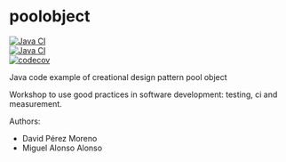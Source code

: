 poolobject
==========

[![Java CI](https://github.com/dpm1002/poolobject/actions/workflows/ci_jdk11_build.yml/badge.svg)](https://github.com/dpm1002/poolobject/actions/workflows/ci_jdk11_build.yml) 	
[![Java CI](https://github.com/dpm1002/poolobject/actions/workflows/ci_jdk1.8_build_test.yml/badge.svg)](https://github.com/dpm1002/poolobject/actions/workflows/ci_jdk1.8_build_test.yml) 	
[![codecov](https://codecov.io/gh/dpm1002/poolobject/graph/badge.svg?token=NvQ17D5kct)](https://codecov.io/gh/dpm1002/poolobject)


Java code example of creational design pattern pool object

Workshop to use good practices in software development: testing, ci and measurement.

Authors:

- David Pérez Moreno
- Miguel Alonso Alonso
